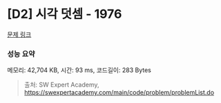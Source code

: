 # [D2] 시각 덧셈 - 1976 

[문제 링크](https://swexpertacademy.com/main/code/problem/problemDetail.do?contestProbId=AV5PttaaAZIDFAUq) 

### 성능 요약

메모리: 42,704 KB, 시간: 93 ms, 코드길이: 283 Bytes



> 출처: SW Expert Academy, https://swexpertacademy.com/main/code/problem/problemList.do